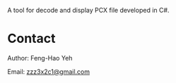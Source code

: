 A tool for decode and display PCX file developed in C#.

# Contact
Author: Feng-Hao Yeh

Email: zzz3x2c1@gmail.com
